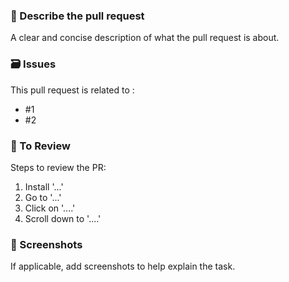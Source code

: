 ### 💬 Describe the pull request
A clear and concise description of what the pull request is about.

### 🗃️ Issues
This pull request is related to :
- #1
- #2

### 🔢 To Review
Steps to review the PR:
1. Install '...'
2. Go to '...'
3. Click on '....'
4. Scroll down to '....'

### 📸 Screenshots
If applicable, add screenshots to help explain the task.

